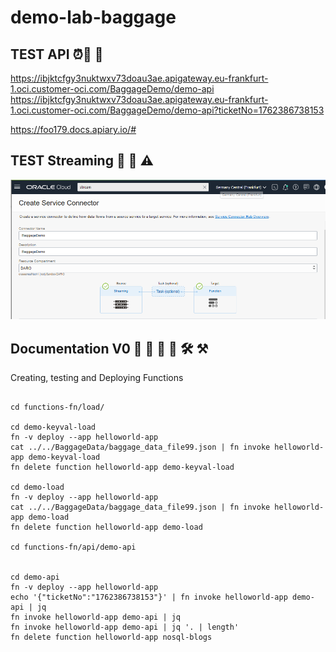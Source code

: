 # demo-lab-baggage 

## TEST API ⏰:construction_worker:  :wrench:

https://ibjktcfgy3nuktwxv73doau3ae.apigateway.eu-frankfurt-1.oci.customer-oci.com/BaggageDemo/demo-api
https://ibjktcfgy3nuktwxv73doau3ae.apigateway.eu-frankfurt-1.oci.customer-oci.com/BaggageDemo/demo-api?ticketNo=1762386738153

https://foo179.docs.apiary.io/#


## TEST Streaming :construction_worker: :wrench: ⚠️

![Screenshot](ServiceConnector.png)

##  Documentation V0 :construction_worker: :wrench: :construction: 🔨 🛠️ ⚒️
Creating, testing and Deploying Functions
```

cd functions-fn/load/

cd demo-keyval-load
fn -v deploy --app helloworld-app
cat ../../BaggageData/baggage_data_file99.json | fn invoke helloworld-app demo-keyval-load
fn delete function helloworld-app demo-keyval-load

cd demo-load
fn -v deploy --app helloworld-app
cat ../../BaggageData/baggage_data_file99.json | fn invoke helloworld-app demo-load
fn delete function helloworld-app demo-load

cd functions-fn/api/demo-api


cd demo-api
fn -v deploy --app helloworld-app
echo '{"ticketNo":"1762386738153"}' | fn invoke helloworld-app demo-api | jq
fn invoke helloworld-app demo-api | jq
fn invoke helloworld-app demo-api | jq '. | length'
fn delete function helloworld-app nosql-blogs

```
